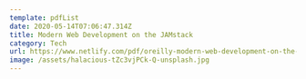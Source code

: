 ```yaml
---
template: pdfList
date: 2020-05-14T07:06:47.314Z
title: Modern Web Development on the JAMstack
category: Tech
url: https://www.netlify.com/pdf/oreilly-modern-web-development-on-the-jamstack.pdf
image: /assets/halacious-tZc3vjPCk-Q-unsplash.jpg
---
```

